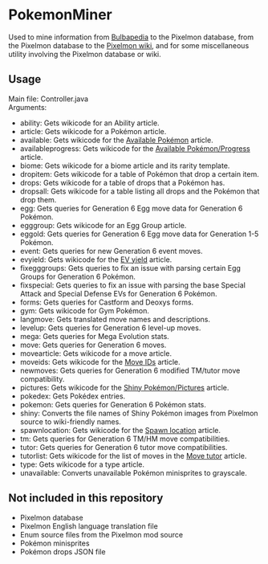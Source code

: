 # PokemonMiner
Used to mine information from [Bulbapedia](http://bulbapedia.bulbagarden.net/wiki/Main_Page) to the Pixelmon database, from the Pixelmon database to the [Pixelmon wiki](http://pixelmonmod.com/wiki/index.php?title=Main_Page), and for some miscellaneous utility involving the Pixelmon database or wiki.
## Usage
Main file: Controller.java  
Arguments:
* ability: Gets wikicode for an Ability article.
* article: Gets wikicode for a Pokémon article.
* available: Gets wikicode for the [Available Pokémon](http://pixelmonmod.com/wiki/index.php?title=Available_Pok%C3%A9mon) article.
* availableprogress: Gets wikicode for the [Available Pokémon/Progress](http://pixelmonmod.com/wiki/index.php?title=Available_Pok%C3%A9mon/Progress) article.
* biome: Gets wikicode for a biome article and its rarity template.
* dropitem: Gets wikicode for a table of Pokémon that drop a certain item.
* drops: Gets wikicode for a table of drops that a Pokémon has.
* dropsall: Gets wikicode for a table listing all drops and the Pokémon that drop them.
* egg: Gets queries for Generation 6 Egg move data for Generation 6 Pokémon.
* egggroup: Gets wikicode for an Egg Group article.
* eggold: Gets queries for Generation 6 Egg move data for Generation 1-5 Pokémon.
* event: Gets queries for new Generation 6 event moves.
* evyield: Gets wikicode for the [EV yield](http://pixelmonmod.com/wiki/index.php?title=EV_yield) article.
* fixegggroups: Gets queries to fix an issue with parsing certain Egg Groups for Generation 6 Pokémon.
* fixspecial: Gets queries to fix an issue with parsing the base Special Attack and Special Defense EVs for Generation 6 Pokémon.
* forms: Gets queries for Castform and Deoxys forms.
* gym: Gets wikicode for Gym Pokémon.
* langmove: Gets translated move names and descriptions.
* levelup: Gets queries for Generation 6 level-up moves.
* mega: Gets queries for Mega Evolution stats.
* move: Gets queries for Generation 6 moves.
* movearticle: Gets wikicode for a move article.
* moveids: Gets wikicode for the [Move IDs](http://pixelmonmod.com/wiki/index.php?title=Move_IDs) article.
* newmoves: Gets queries for Generation 6 modified TM/tutor move compatibility.
* pictures: Gets wikicode for the [Shiny Pokémon/Pictures](http://pixelmonmod.com/wiki/index.php?title=Shiny_Pok%C3%A9mon/Pictures) article.
* pokedex: Gets Pokédex entries.
* pokemon: Gets queries for Generation 6 Pokémon stats.
* shiny: Converts the file names of Shiny Pokémon images from Pixelmon source to wiki-friendly names.
* spawnlocation: Gets wikicode for the [Spawn location](http://pixelmonmod.com/wiki/index.php?title=Spawn_location) article.
* tm: Gets queries for Generation 6 TM/HM move compatibilities.
* tutor: Gets queries for Generation 6 tutor move compatibilities.
* tutorlist: Gets wikicode for the list of moves in the [Move tutor](http://pixelmonmod.com/wiki/index.php?title=Move_tutor) article.
* type: Gets wikicode for a type article.
* unavailable: Converts unavailable Pokémon minisprites to grayscale.

## Not included in this repository
* Pixelmon database
* Pixelmon English language translation file
* Enum source files from the Pixelmon mod source
* Pokémon minisprites
* Pokémon drops JSON file
